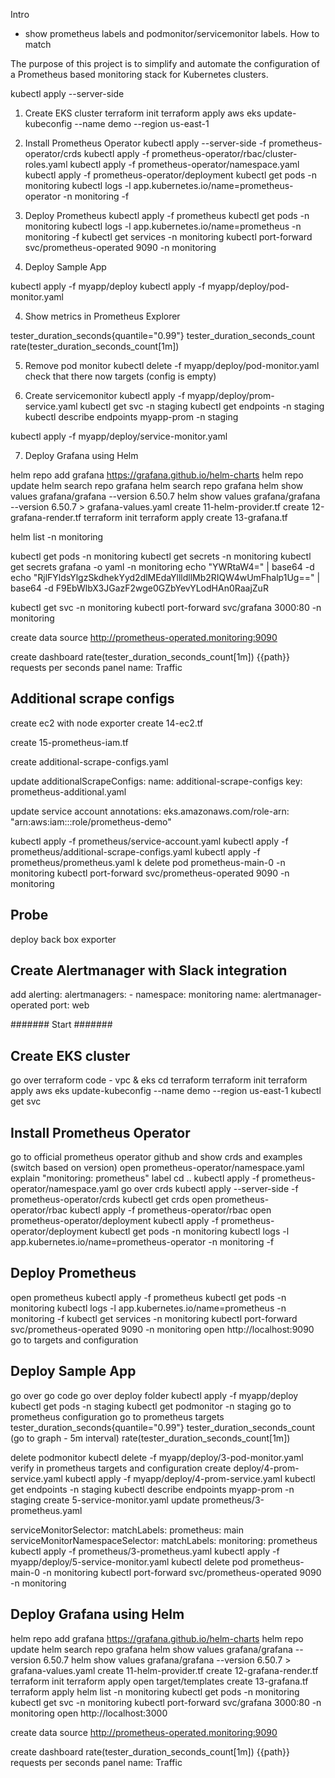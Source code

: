 Intro

- show prometheus labels and podmonitor/servicemonitor labels. How to match

The purpose of this project is to simplify and automate the configuration of a Prometheus based monitoring stack for Kubernetes clusters.

kubectl apply --server-side


1. Create EKS cluster
terraform init
terraform apply
aws eks update-kubeconfig --name demo --region us-east-1

2. Install Prometheus Operator
kubectl apply --server-side -f prometheus-operator/crds
kubectl apply -f prometheus-operator/rbac/cluster-roles.yaml
kubectl apply -f prometheus-operator/namespace.yaml
kubectl apply -f prometheus-operator/deployment
kubectl get pods -n monitoring
kubectl logs -l app.kubernetes.io/name=prometheus-operator -n monitoring -f

2. Deploy Prometheus
kubectl apply -f prometheus
kubectl get pods -n monitoring
kubectl logs -l app.kubernetes.io/name=prometheus -n monitoring -f
kubectl get services -n monitoring
kubectl port-forward svc/prometheus-operated 9090 -n monitoring


3. Deploy Sample App

kubectl apply -f myapp/deploy
kubectl apply -f myapp/deploy/pod-monitor.yaml

4. Show metrics in Prometheus Explorer

tester_duration_seconds{quantile="0.99"}
tester_duration_seconds_count
rate(tester_duration_seconds_count[1m])

5. Remove pod monitor
kubectl delete -f myapp/deploy/pod-monitor.yaml
check that there now targets (config is empty)

6. Create servicemonitor
kubectl apply -f myapp/deploy/prom-service.yaml
kubectl get svc -n staging
kubectl get endpoints -n staging
kubectl describe endpoints myapp-prom -n staging

kubectl apply -f myapp/deploy/service-monitor.yaml

7. Deploy Grafana using Helm

helm repo add grafana https://grafana.github.io/helm-charts
helm repo update
helm search repo grafana
helm search repo grafana
helm show values grafana/grafana --version 6.50.7
helm show values grafana/grafana --version 6.50.7 > grafana-values.yaml
create 11-helm-provider.tf
create 12-grafana-render.tf
terraform init
terraform apply
create 13-grafana.tf

helm list -n monitoring

kubectl get pods -n monitoring
kubectl get secrets -n monitoring
kubectl get secrets grafana -o yaml -n monitoring
echo "YWRtaW4=" | base64 -d
echo "RjlFYldsYlgzSkdhekYyd2dlMEdaYllldllMb2RIQW4wUmFhalp1Ug==" | base64 -d
F9EbWlbX3JGazF2wge0GZbYevYLodHAn0RaajZuR

kubectl get svc -n monitoring
kubectl port-forward svc/grafana 3000:80 -n monitoring

create data source
http://prometheus-operated.monitoring:9090

create dashboard
rate(tester_duration_seconds_count[1m])
{{path}}
requests per seconds
panel name: Traffic


## Additional scrape configs

create ec2 with node exporter
create 14-ec2.tf

create 15-prometheus-iam.tf

create additional-scrape-configs.yaml

update
  additionalScrapeConfigs:
    name: additional-scrape-configs
    key: prometheus-additional.yaml

update service account
  annotations:
    eks.amazonaws.com/role-arn: "arn:aws:iam::<acc-id>:role/prometheus-demo"


kubectl apply -f prometheus/service-account.yaml
kubectl apply -f prometheus/additional-scrape-configs.yaml
kubectl apply -f prometheus/prometheus.yaml
k delete pod prometheus-main-0 -n monitoring
kubectl port-forward svc/prometheus-operated 9090 -n monitoring

## Probe
deploy back box exporter


## Create Alertmanager with Slack integration
add
  alerting:
    alertmanagers:
      - namespace: monitoring
        name: alertmanager-operated
        port: web







####### Start #######

## Create EKS cluster
go over terraform code - vpc & eks
cd terraform
terraform init
terraform apply
aws eks update-kubeconfig --name demo --region us-east-1
kubectl get svc

## Install Prometheus Operator
go to official prometheus operator github and show crds and examples (switch based on version)
open prometheus-operator/namespace.yaml 
explain "monitoring: prometheus" label
cd ..
kubectl apply -f prometheus-operator/namespace.yaml
go over crds
kubectl apply --server-side -f prometheus-operator/crds
kubectl get crds
open prometheus-operator/rbac
kubectl apply -f prometheus-operator/rbac
open prometheus-operator/deployment
kubectl apply -f prometheus-operator/deployment
kubectl get pods -n monitoring
kubectl logs -l app.kubernetes.io/name=prometheus-operator -n monitoring -f

## Deploy Prometheus
open prometheus
kubectl apply -f prometheus
kubectl get pods -n monitoring
kubectl logs -l app.kubernetes.io/name=prometheus -n monitoring -f
kubectl get services -n monitoring
kubectl port-forward svc/prometheus-operated 9090 -n monitoring
open http://localhost:9090
go to targets and configuration

## Deploy Sample App
go over go code
go over deploy folder
kubectl apply -f myapp/deploy
kubectl get pods -n staging
kubectl get podmonitor -n staging
go to prometheus configuration
go to prometheus targets
tester_duration_seconds{quantile="0.99"}
tester_duration_seconds_count (go to graph - 5m interval)
rate(tester_duration_seconds_count[1m])

delete podmonitor
kubectl delete -f myapp/deploy/3-pod-monitor.yaml
verify in prometheus targets and configuration
create deploy/4-prom-service.yaml
kubectl apply -f myapp/deploy/4-prom-service.yaml
kubectl get endpoints -n staging
kubectl describe endpoints myapp-prom -n staging
create 5-service-monitor.yaml
update prometheus/3-prometheus.yaml

  serviceMonitorSelector:
    matchLabels:
      prometheus: main
  serviceMonitorNamespaceSelector:
    matchLabels:
      monitoring: prometheus
kubectl apply -f prometheus/3-prometheus.yaml
kubectl apply -f myapp/deploy/5-service-monitor.yaml
kubectl delete pod prometheus-main-0 -n monitoring
kubectl port-forward svc/prometheus-operated 9090 -n monitoring

## Deploy Grafana using Helm
helm repo add grafana https://grafana.github.io/helm-charts
helm repo update
helm search repo grafana
helm show values grafana/grafana --version 6.50.7
helm show values grafana/grafana --version 6.50.7 > grafana-values.yaml
create 11-helm-provider.tf
create 12-grafana-render.tf
terraform init
terraform apply
open target/templates
create 13-grafana.tf
terraform apply
helm list -n monitoring
kubectl get pods -n monitoring
kubectl get svc -n monitoring
kubectl port-forward svc/grafana 3000:80 -n monitoring
open http://localhost:3000

create data source
http://prometheus-operated.monitoring:9090

create dashboard
rate(tester_duration_seconds_count[1m])
{{path}}
requests per seconds
panel name: Traffic
